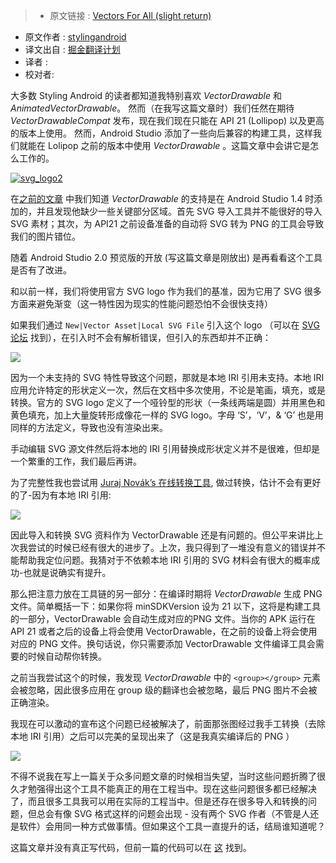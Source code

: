 >* 原文链接 : [Vectors For All (slight return)](https://blog.stylingandroid.com/vectors-for-all-slight-return/)
* 原文作者 : [stylingandroid](https://blog.stylingandroid.com)
* 译文出自 : [掘金翻译计划](https://github.com/xitu/gold-miner)
* 译者 : 
* 校对者:


大多数 Styling Android 的读者都知道我特别喜欢 _VectorDrawable_ 和 _AnimatedVectorDrawable_。 然而（在我写这篇文章时）我们任然在期待 _VectorDrawableCompat_ 发布，现在我们现在只能在 API 21 (Lollipop) 以及更高的版本上使用。 然而，Android Studio 添加了一些向后兼容的构建工具，这样我们就能在 Lolipop 之前的版本中使用 _VectorDrawable_ 。这篇文章中会讲它是怎么工作的。

[![svg_logo2](https://i0.wp.com/blog.stylingandroid.com/wp-content/uploads/2015/12/svg_logo2.png?w=300%20300w,%20https://i0.wp.com/blog.stylingandroid.com/wp-content/uploads/2015/12/svg_logo2.png?resize=150%2C150%20150w)](https://i0.wp.com/blog.stylingandroid.com/wp-content/uploads/2015/12/svg_logo2.png?ssl=1)

在[之前的文章](https://blog.stylingandroid.com/vectors-for-all-almost/) 中我们知道 _VectorDrawable_ 的支持是在 Android Studio 1.4 时添加的，并且发现他缺少一些关键部分区域。首先 SVG 导入工具并不能很好的导入 SVG 素材；其次，为 API21 之前设备准备的自动将 SVG 转为 PNG 的工具会导致我们的图片错位。

随着 Android Studio 2.0 预览版的开放 (写这篇文章是刚放出) 是再看看这个工具是否有了改进。

和以前一样，我们将使用官方 SVG logo 作为我们的基准，因为它用了 SVG 很多方面来避免渐变（这一特性因为现实的性能问题恐怕不会很快支持）

如果我们通过 `New|Vector Asset|Local SVG File` 引入这个 logo （可以在 [SVG 论坛](http://www.w3.org/Icons/SVG/svg-logo-v.svg) 找到），在引入时不会有解析错误，但引入的东西却并不正确：

[![](http://ww3.sinaimg.cn/large/a490147fgw1f3qdvqii2ej208c08c745.jpg)](https://i0.wp.com/blog.stylingandroid.com/wp-content/uploads/2015/12/svg_logo3.png?ssl=1)

因为一个未支持的 SVG 特性导致这个问题，那就是本地 IRI 引用未支持。本地 IRI 应用允许特定的形状定义一次，然后在文档中多次使用，不论是笔画，填充，或是转换。官方的 SVG logo 定义了一个哑铃型的形状（一条线两端是圆）并用黑色和黄色填充，加上大量旋转形成像花一样的 SVG logo。字母 ‘S’，‘V’，& ‘G’ 也是用同样的方法定义，导致也没有渲染出来。

手动编辑 SVG 源文件然后将本地的 IRI 引用替换成形状定义并不是很难，但却是一个繁重的工作，我们最后再讲。

为了完整性我也尝试用 [Juraj Novák’s 在线转换工具](http://inloop.github.io/svg2android/), 做过转换，估计不会有更好的了-因为有本地 IRI 引用:

[![](http://ww3.sinaimg.cn/large/a490147fgw1f3qdwanyr0j208c08ca9z.jpg)](https://i1.wp.com/blog.stylingandroid.com/wp-content/uploads/2015/12/svg_logo4.png?ssl=1)

因此导入和转换 SVG 资料作为 VectorDrawable 还是有问题的。但公平来讲比上次我尝试的时候已经有很大的进步了。上次，我只得到了一堆没有意义的错误并不能帮助我定位问题。我猜对于不依赖本地 IRI 引用的 SVG 材料会有很大的概率成功-也就是说确实有提升。

那么把注意力放在工具链的另一部分：在编译时期将 _VectorDrawable_ 生成 PNG 文件。简单概括一下：如果你将 minSDKVersion 设为 21 以下，这将是构建工具的一部分，VectorDrawable 会自动生成对应的PNG 文件。当你的 APK 运行在 API 21 或者之后的设备上将会使用 VectorDrawable，在之前的设备上将会使用对应的 PNG 文件。换句话说，你只需要添加 VectorDrawable 文件编译工具会需要的时候自动帮你转换。

之前当我尝试这个的时候，我发现 _VectorDrawable_  中的 `<group></group>` 元素会被忽略，因此很多应用在 group 级的翻译也会被忽略，最后 PNG 图片不会被正确渲染。

我现在可以激动的宣布这个问题已经被解决了，前面那张图经过我手工转换（去除本地 IRI 引用）之后可以完美的呈现出来了（这是我真实编译后的 PNG ）


[![](http://ww1.sinaimg.cn/large/a490147fgw1f3qdwqyc6nj208c08caaj.jpg)](https://i0.wp.com/blog.stylingandroid.com/wp-content/uploads/2015/12/svg_logo2.png?ssl=1)

不得不说我在写上一篇关于众多问题文章的时候相当失望，当时这些问题折腾了很久才勉强得出这个工具不能真正的用在工程当中。现在这些问题很多都已经解决了，而且很多工具我可以用在实际的工程当中。但是还存在很多导入和转换的问题，但总会有像 SVG 格式这样的问题会出现 - 没有两个 SVG 作者（不管是人还是软件）会用同一种方式做事情。但如果这个工具一直提升的话，结局谁知道呢？

这篇文章并没有真正写代码，但前一篇的代码可以在 [这](https://github.com/StylingAndroid/Vectors4All/tree/master) 找到。


